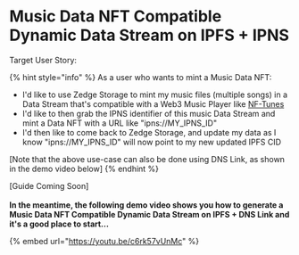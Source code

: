# Music Data NFT Compatible Dynamic Data Stream on IPFS + IPNS

Target User Story:

{% hint style="info" %}
As a user who wants to mint a Music Data NFT:

* I'd like to use Zedge Storage to mint my music files (multiple songs) in a Data Stream that's compatible with a Web3 Music Player like [NF-Tunes](https://explorer.itheum.io/nftunes)
* I'd like to then grab the IPNS identifier of this music Data Stream and mint a Data NFT with a URL like "ipns://MY\_IPNS\_ID"
* I'd then like to come back to Zedge Storage, and update my data as I know "ipns://MY\_IPNS\_ID" will now point to my new updated IPFS CID



\[Note that the above use-case can also be done using DNS Link, as shown in the demo video below]
{% endhint %}

\[Guide Coming Soon]\
\
**In the meantime, the following demo video shows you how to generate a Music Data NFT Compatible Dynamic Data Stream on IPFS + DNS Link and it's a good place to start...**

{% embed url="https://youtu.be/c6rk57vUnMc" %}
